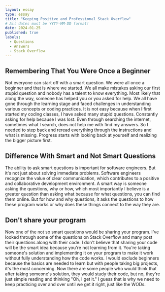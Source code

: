 ```yaml
---
layout: essay
type: essay
title: "Keeping Positive and Professional Stack Overflow"
# All dates must be YYYY-MM-DD format!
date: 2024-01-25
published: true
labels:
  - Questions
  - Answers
  - Stack Overflow
---
```


## Remembering That You Were Once a Beginner

Not everyone can start off with a smart question. We were all once a beginner and that is where we started. We all make mistakes asking our first stupid question and nobody has a talent to know everything.
Most likely that along the way, someone has helped you or you asked for help. We all have gone through the learning stage and faced challenges in understanding various concepts or coding practices. It is not easy because
when I first started my coding classes, I have asked many stupid questions. Constantly asking for help because I was lost. Even through searching the internet, sometimes what I search, does not help me with find my answers.
So I needed to step back and reread everything through the instructions and what is missing. Progress starts with looking back at yourself and realizing the bigger picture first.

## Difference With Smart and Not Smart Questions

The ability to ask smart questions is important for software engineers. But it's not just about solving immediate problems. Software engineers recognize the value of clear communication, which contributes to a positive and collaborative development environment. A smart way is someone asking the questions, why or how, which most importantly I believe is a greater question than asking what because for what questions, you can find them online. But for how and why questions, it asks the questions to how these program works or why does these things connect to the way they are.

## Don't share your program

Now one of the not so smart questions would be sharing your program. I've looked through some of the questions on Stack Overflow and many post their questions along with their code. I don't believe that sharing your code will be the smart idea because you're not learning from it. You're taking someone's solution and implementing it on your program to make it work without fully understanding how the code works. 
I would exclude beginners because the basics are needed to learn but with people taking big projects, it's the most concerning. Now there are some people who would think that after taking someone's solution, they would study their code, but no, they're just simple reading and thinking "Oh, I get it." I guess that is why we need to keep practicing over and over until we get it right, just like the WODs.

